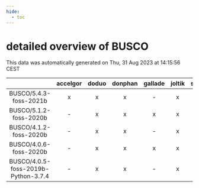 ```yaml
---
hide:
  - toc
---
```


detailed overview of BUSCO
==========================


This data was automatically generated on Thu, 31 Aug 2023 at 14:15:56 CEST  

| |accelgor|doduo|donphan|gallade|joltik|skitty|swalot|victini|
| :---: | :---: | :---: | :---: | :---: | :---: | :---: | :---: | :---: |
|BUSCO/5.4.3-foss-2021b|x|x|x|-|x|x|x|x|
|BUSCO/5.1.2-foss-2020b|-|x|x|x|x|-|x|-|
|BUSCO/4.1.2-foss-2020b|-|x|x|-|x|x|-|x|
|BUSCO/4.0.6-foss-2020b|-|x|x|x|x|x|-|x|
|BUSCO/4.0.5-foss-2019b-Python-3.7.4|-|x|x|-|x|x|-|x|
